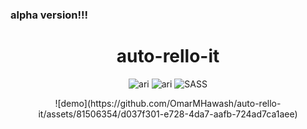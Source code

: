 ### alpha version!!!

<h1 align="center">
  auto-rello-it
</h1>

<p align="center">
 <img src="https://img.shields.io/badge/v0.0.1-ARI-blue?style=flat-square" alt="ari"> <img src="https://img.shields.io/badge/v3-autoIT-darkblue?style=flat-square" alt="ari">
 <img src="https://img.shields.io/badge/UI-Trello-%2bbcf?style=flat-square" alt="SASS">
</p>

<p align="center">
![demo](https://github.com/OmarMHawash/auto-rello-it/assets/81506354/d037f301-e728-4da7-aafb-724ad7ca1aee)
</p>
